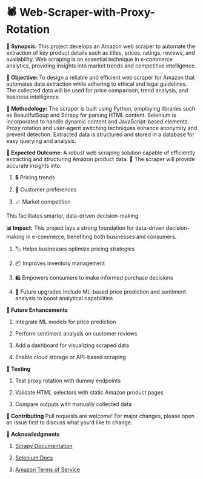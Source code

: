 # 🕷️ Web-Scraper-with-Proxy-Rotation

**📌 Synopsis:** This project develops an Amazon web scraper to automate the extraction of key product details such as titles, prices, ratings, reviews, and availability. Web scraping is an essential technique in e-commerce analytics, providing insights into market trends and competitive intelligence.


**🎯 Objective:** To design a reliable and efficient web scraper for Amazon that automates data extraction while adhering to ethical and legal guidelines. The collected data will be used for price comparison, trend analysis, and business intelligence.


**🧰 Methodology:** The scraper is built using Python, employing libraries such as BeautifulSoup and Scrapy for parsing HTML content. Selenium is incorporated to handle dynamic content and JavaScript-based elements. Proxy rotation and user-agent switching techniques enhance anonymity and prevent detection. Extracted data is structured and stored in a database for easy querying and analysis.


**🎯 Expected Outcome**: A robust web scraping solution capable of efficiently extracting and structuring Amazon product data.
🧠 The scraper will provide accurate insights into:

1. 💲 Pricing trends

2. 👥 Customer preferences

3. 📈 Market competition

This facilitates smarter, data-driven decision-making.


**📊 Impact:** This project lays a strong foundation for data-driven decision-making in e-commerce, benefiting both businesses and consumers.

1. 🏷️ Helps businesses optimize pricing strategies

2. 📦 Improves inventory management

3. 🛍️ Empowers consumers to make informed purchase decisions

4. 🤖 Future upgrades include ML-based price prediction and sentiment analysis to boost analytical capabilities


**🔮 Future Enhancements**
1. Integrate ML models for price prediction

2. Perform sentiment analysis on customer reviews

3. Add a dashboard for visualizing scraped data

4. Enable cloud storage or API-based scraping


**🧪 Testing**
1. Test proxy rotation with dummy endpoints

2. Validate HTML selectors with static Amazon product pages

3. Compare outputs with manually collected data


**🤝 Contributing**
Pull requests are welcome! For major changes, please open an issue first to discuss what you'd like to change.


**🙌 Acknowledgments**
1. [Scrapy Documentation](https://docs.scrapy.org/en/latest/)

2. [Selenium Docs](https://www.selenium.dev/documentation/)

3. [Amazon Terms of Service](https://www.amazon.com/gp/help/customer/display.html?nodeId=508088)

